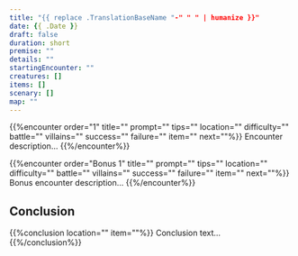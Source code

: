 ```yaml
---
title: "{{ replace .TranslationBaseName "-" " " | humanize }}"
date: {{ .Date }}
draft: false
duration: short
premise: ""
details: ""
startingEncounter: ""
creatures: []
items: []
scenary: []
map: ""
---
```


{{%encounter order="1" title="" prompt="" tips="" location="" difficulty="" battle="" villains="" success="" failure="" item="" next=""%}}
Encounter description...
{{%/encounter%}}

{{%encounter order="Bonus 1" title="" prompt="" tips="" location="" difficulty="" battle="" villains="" success="" failure="" item="" next=""%}}
Bonus encounter description...
{{%/encounter%}}

## Conclusion

{{%conclusion location="" item=""%}}
Conclusion text...
{{%/conclusion%}}